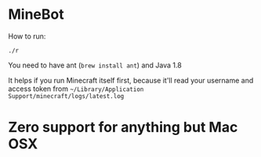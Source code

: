 # MineBot
How to run:

    ./r

You need to have ant (`brew install ant`) and Java 1.8



It helps if you run Minecraft itself first, because it'll read your username and access token from `~/Library/Application Support/minecraft/logs/latest.log`


# Zero support for anything but Mac OSX